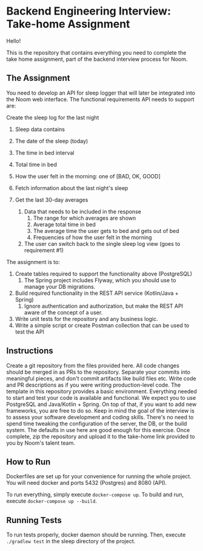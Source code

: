 # Backend Engineering Interview: Take-home Assignment

Hello!

This is the repository that contains everything you need to complete the take home assignment, part of the backend interview process for Noom.

## The Assignment

You need to develop an API for sleep logger that will later be integrated into the Noom web interface. The functional requirements API needs to support are:

Create the sleep log for the last night
1. Sleep data contains
1. The date of the sleep (today)
1. The time in bed interval
1. Total time in bed
1. How the user felt in the morning: one of [BAD, OK, GOOD]

1. Fetch information about the last night's sleep
1. Get the last 30-day averages
    1. Data that needs to be included in the response
        1. The range for which averages are shown
        1. Average total time in bed
        1. The average time the user gets to bed and gets out of bed
        1. Frequencies of how the user felt in the morning
    1. The user can switch back to the single sleep log view (goes to requirement #1)

The assignment is to:

1. Create tables required to support the functionality above (PostgreSQL)
    1. The Spring project includes Flyway, which you should use to manage your DB migrations.
1. Build required functionality in the REST API service (Kotlin/Java + Spring)
    1. Ignore authentication and authorization, but make the REST API aware of the concept of a user.
1. Write unit tests for the repository and any business logic.
1. Write a simple script or create Postman collection that can be used to test the API

## Instructions

Create a git repository from the files provided here.
All code changes should be merged in as PRs to the repository. Separate your commits into meaningful pieces, and don't commit artifacts like build files etc.
Write code and PR descriptions as if you were writing production-level code.
The template in this repository provides a basic environment. Everything needed to start and test your code is available and functional. We expect you to use PostgreSQL and Java/Kotlin + Spring. On top of that, if you want to add new frameworks, you are free to do so.
Keep in mind the goal of the interview is to assess your software development and coding skills. There's no need to spend time tweaking the configuration of the server, the DB, or the build system. The defaults in use here are good enough for this exercise.
Once complete, zip the repository and upload it to the take-home link provided to you by Noom's talent team.

## How to Run

Dockerfiles are set up for your convenience for running the whole project. You will need docker and ports 5432 (Postgres) and 8080 (API).

To run everything, simply execute `docker-compose up`. To build and run, execute `docker-compose up --build`.

## Running Tests

To run tests properly, docker daemon should be running. Then, execute `./gradlew test` in the sleep directory of the project.